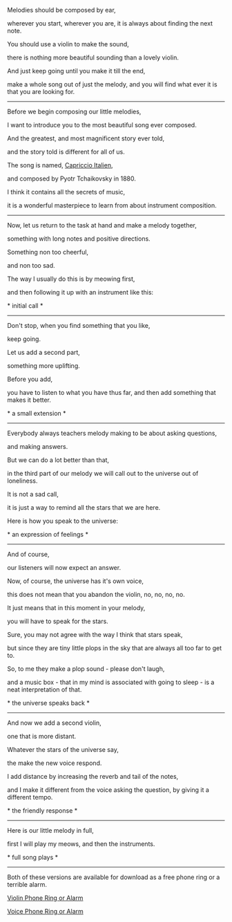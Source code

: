 Melodies should be composed by ear,

wherever you start, wherever you are, it is always about finding the next note.

You should use a violin to make the sound,

there is nothing more beautiful sounding than a lovely violin.

And just keep going until you make it till the end,

make a whole song out of just the melody, and you will find what ever it is that you are looking for.

---

Before we begin composing our little melodies,

I want to introduce you to the most beautiful song ever composed.

And the greatest, and most magnificent story ever told,

and the story told is different for all of us.

The song is named, [Capriccio Italien](https://www.youtube.com/watch?v=dyy0p90GO2w),

and composed by Pyotr Tchaikovsky in 1880.

I think it contains all the secrets of music,

it is a wonderful masterpiece to learn from about instrument composition.

---

Now, let us return to the task at hand and make a melody together,

something with long notes and positive directions.

Something non too cheerful,

and non too sad.

The way I usually do this is by meowing first,

and then following it up with an instrument like this:

\* initial call \*

---

Don't stop, when you find something that you like,

keep going.

Let us add a second part,

something more uplifting.

Before you add,

you have to listen to what you have thus far, and then add something that makes it better.

\* a small extension \*

---

Everybody always teachers melody making to be about asking questions,

and making answers.

But we can do a lot better than that,

in the third part of our melody we will call out to the universe out of loneliness.

It is not a sad call,

it is just a way to remind all the stars that we are here.

Here is how you speak to the universe:

\* an expression of feelings \*

---

And of course,

our listeners will now expect an answer.

Now, of course, the universe has it's own voice,

this does not mean that you abandon the violin, no, no, no, no.

It just means that in this moment in your melody,

you will have to speak for the stars.

Sure, you may not agree with the way I think that stars speak,

but since they are tiny little plops in the sky that are always all too far to get to.

So, to me they make a plop sound - please don't laugh,

and a music box - that in my mind is associated with going to sleep - is a neat interpretation of that.

\* the universe speaks back \*

---

And now we add a second violin,

one that is more distant.

Whatever the stars of the universe say,

the make the new voice respond.

I add distance by increasing the reverb and tail of the notes,

and I make it different from the voice asking the question, by giving it a different tempo.

\* the friendly response \*

---

Here is our little melody in full,

first I will play my meows, and then the instruments.

\* full song plays \*

---

Both of these versions are available for download as a free phone ring or a terrible alarm.

[Violin Phone Ring or Alarm](files/violin-0335.mp3)

[Voice Phone Ring or Alarm](files/voice-0335.mp3)
